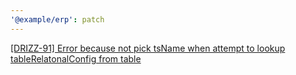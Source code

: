 ```yaml
---
'@example/erp': patch
---
```


[[DRIZZ-91] Error because not pick tsName when attempt to lookup tableRelatonalConfig from table](https://app.plane.so/softnetics/browse/DRIZZ-91/)
